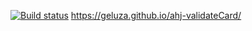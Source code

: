 [![Build status](https://ci.appveyor.com/api/projects/status/6b4l8eqm9wxo182j?svg=true)](https://ci.appveyor.com/project/Geluza/ahj-validatecard)
https://geluza.github.io/ahj-validateCard/